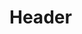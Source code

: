 <!-- TITLE: Attach Amicable Strings -->
<!-- SUBTITLE: Attach a puppet string on your target.  Increasing your faction an dmaking and reducing their aggressive radius.  This spell cannot be resisted. -->

# Header